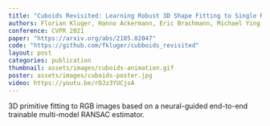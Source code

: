 ```yaml
---
title: "Cuboids Revisited: Learning Robust 3D Shape Fitting to Single RGB Images"
authors: Florian Kluger, Hanno Ackermann, Eric Brachmann, Michael Ying Yang, Bodo Rosenhahn
conference: CVPR 2021
paper: "https://arxiv.org/abs/2105.02047"
code: "https://github.com/fkluger/cubboids_revisited"
layout: post
categories: publication
thumbnail: assets/images/cuboids-animation.gif
poster: assets/images/cuboids-poster.jpg
video: https://youtu.be/rOJz3YUCjsA
---
```


3D primitive fitting to RGB images based on a neural-guided end-to-end trainable multi-model RANSAC estimator.
